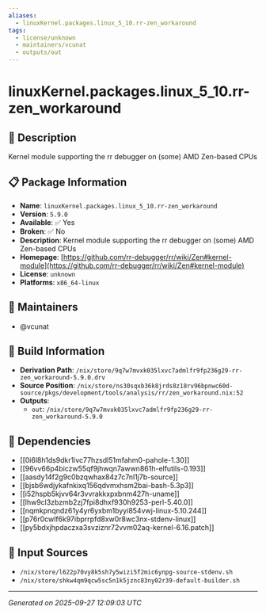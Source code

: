 ```yaml
---
aliases:
  - linuxKernel.packages.linux_5_10.rr-zen_workaround
tags:
  - license/unknown
  - maintainers/vcunat
  - outputs/out
---
```


# linuxKernel.packages.linux_5_10.rr-zen_workaround

## 📝 Description

Kernel module supporting the rr debugger on (some) AMD Zen-based CPUs

## 📋 Package Information

- **Name**: `linuxKernel.packages.linux_5_10.rr-zen_workaround`
- **Version**: `5.9.0`
- **Available**: ✅ Yes
- **Broken**: ✅ No
- **Description**: Kernel module supporting the rr debugger on (some) AMD Zen-based CPUs
- **Homepage**: [https://github.com/rr-debugger/rr/wiki/Zen#kernel-module](https://github.com/rr-debugger/rr/wiki/Zen#kernel-module)
- **License**: `unknown`
- **Platforms**: `x86_64-linux`
## 👥 Maintainers

- @vcunat


## 🔧 Build Information

- **Derivation Path**: `/nix/store/9q7w7mvxk035lxvc7admlfr9fp236g29-rr-zen_workaround-5.9.0.drv`
- **Source Position**: `/nix/store/ns30sqxb36k8jrds8z18rv96bpnwc60d-source/pkgs/development/tools/analysis/rr/zen_workaround.nix:52`
- **Outputs**:
  - `out`:  `/nix/store/9q7w7mvxk035lxvc7admlfr9fp236g29-rr-zen_workaround-5.9.0`

## 🔗 Dependencies

- [[0i6l8h1ds9dkr1ivc77hzsdl51mfahm0-pahole-1.30]]
- [[96vv66p4biczw55qf9jhwqn7awwn861h-elfutils-0.193]]
- [[aasdy14f2g9c0bzqwhax84z7c7nl1j7b-source]]
- [[bjsb6wdjykafnkixq156qdvmxhsm2bai-bash-5.3p3]]
- [[i52hspb5kjvv64r3vvrakkxpxbnm427h-uname]]
- [[lhw9cl3zbzmb2zj7fpi8dhxf930h9253-perl-5.40.0]]
- [[nqmkpnqndz61y4yr6yxbm1byyi854vwj-linux-5.10.244]]
- [[p76r0cwlf6k97ibprrpfd8xw0r8wc3nx-stdenv-linux]]
- [[py5bdxjhpdaczxa3svziznr72vvm02aq-kernel-6.16.patch]]

## 📁 Input Sources

- `/nix/store/l622p70vy8k5sh7y5wizi5f2mic6ynpg-source-stdenv.sh`
- `/nix/store/shkw4qm9qcw5sc5n1k5jznc83ny02r39-default-builder.sh`

---
*Generated on 2025-09-27 12:09:03 UTC*

